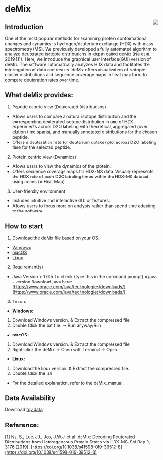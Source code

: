# deMix 
<p align="center">
<img align="right" 
 src="https://github.com/seungjinna/deMix/assets/102386164/01bfe68e-e402-42d7-a695-8bad4b11c4d8"/> 
</p> 

## Introduction 
One of the most popular methods for examining protein conformational changes and dynamics is hydrogen/deuterium exchange (HDX) with mass spectrometry (MS). We previously developed a fully automated algorithm to analyze deuterated isotopic distributions in-depth called deMix (Na et al. 2019 [1]). Here, we introduce the graphical user interface(GUI) version of deMix. The software automatically analyzes HDX data and facilitates the interrogation of data and results. deMix offers visualization of isotopic cluster distributions and sequence coverage maps in heat map form to compare deuteration rates over time.</br>

## What deMix  provides:
1. Peptide centric view (Deuterated Distributions)</br>
- Allows users to compare a natural isotope distribution and the corresponding deuterated isotope distribution in one of HDX experiments     across D2O labeling with theoretical, aggregated (over elution time spans), and manually annotated distributions for the chosen peptide.</br>
- Offers a deuteration rate (or deuterium uptake) plot across D2O labeling time for the selected peptide.</br>
2. Protein centric view (Dynamics)</br>
 - Allows users to view the dynamics of the protein.</br>
 - Offers sequence coverage maps for HDX-MS data. Visually represents the HDX rate of each D2O labeling times within the HDX-MS dataset       using colors (= Heat Map).</br>
3. User-friendly environment</br>
  - Includes intuitive and interactive GUI or features.</br>
  - Allows users to focus more on analysis rather than spend time adapting to the software.</br>

## How to start
1. Download the deMix file based on your OS.</br>
  - [Windows](https://drive.google.com/file/d/1G8iZj8AZ4WlXhxaFODl8WwqONs3mzWCg/view?usp=drive_link)
  - [macOS](https://drive.google.com/file/d/1dgQbIlaiQY2bUXyL4M3zBDOVy7jaN345/view?usp=drive_link)
  - [Linux](https://drive.google.com/file/d/1RtyNF2e7qJRkWMHN5ytXPPX8_JIvlnxD/view?usp=drive_link)
2. Requirement(s) </br>
  - Java Version > 17.05
    To check (type this in the command prompt) = java - version
    Download java here: [https://www.oracle.com/java/technologies/downloads/](https://www.oracle.com/java/technologies/downloads/)
3. To run:</br>
  - **Windows:** </br>
  1. Download Windows version. & Extract the compressed file.</br>
  2. Double Click the bat file. → Run anyway/Run</br>
  - **macOS:** </br>
  1. Download Windows version. & Extract the compressed file.</br>
  2. Right-click the deMix → Open with Terminal → Open. </br>
  - **Linux:** </br>
  1. Download the linux version. & Extract the compressed file.</br>
  2. Double Click the .sh</br>

* For the detailed explanation, refer to the deMix_manual.</br>

## Data Availability
Download [toy data](https://drive.google.com/file/d/1gcwgn6CB0QOcHKqkPelsM9gXEEKnoW_p/view?usp=sharing)

## Reference:
[1] Na, S., Lee, JJ., Joo, J.W.J. et al. deMix: Decoding Deuterated Distributions from Heterogeneous Protein States via HDX-MS. Sci Rep 9, 3176 (2019). [https://doi.org/10.1038/s41598-019-39512-8](https://doi.org/10.1038/s41598-019-39512-8)


